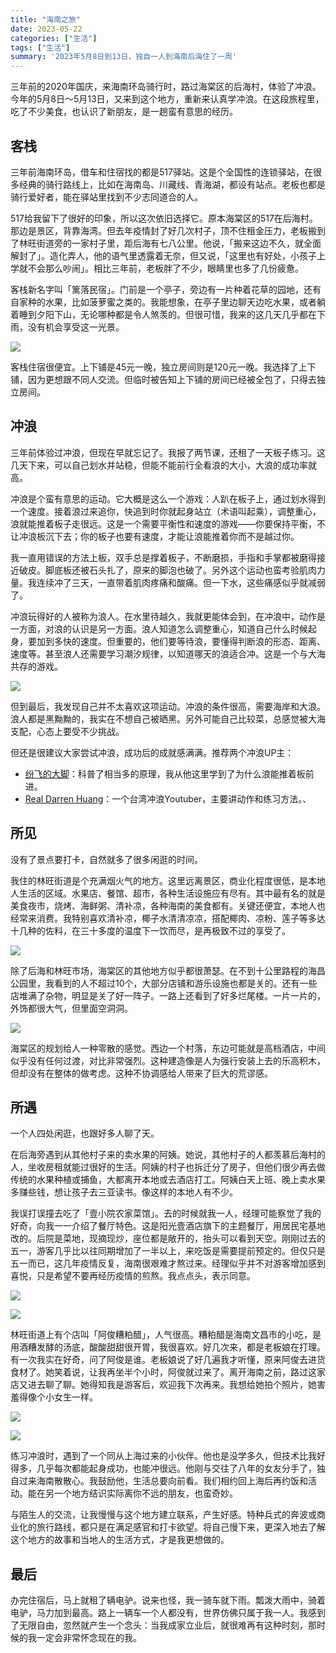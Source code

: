 ```yaml
---
title: "海南之旅"
date: 2023-05-22
categories: ["生活"]
tags: ["生活"]
summary: '2023年5月8日到13日，独自一人到海南后海住了一周'
---
```


三年前的2020年国庆，来海南环岛骑行时，路过海棠区的后海村，体验了冲浪。今年的5月8日～5月13日，又来到这个地方，重新来认真学冲浪。在这段旅程里，吃了不少美食，也认识了新朋友，是一趟蛮有意思的经历。

## 客栈

三年前海南环岛，借车和住宿找的都是517驿站。这是个全国性的连锁驿站，在很多经典的骑行路线上，比如在海南岛、川藏线、青海湖，都设有站点。老板也都是骑行爱好者，能在驿站里找到不少志同道合的人。

517给我留下了很好的印象，所以这次依旧选择它。原本海棠区的517在后海村。那边是景区，背靠海湾。但去年疫情封了好几次村子，顶不住租金压力，老板搬到了林旺街道旁的一家村子里，距后海有七八公里。他说，「搬来这边不久，就全面解封了」。造化弄人，他的语气里透露着无奈，但又说，「这里也有好处，小孩子上学就不会那么吵闹」。相比三年前，老板胖了不少，眼睛里也多了几份疲惫。

客栈新名字叫「篱落民宿」。门前是一个亭子，旁边有一片种着花草的园地，还有自家种的水果，比如菠萝蜜之类的。我能想象，在亭子里边聊天边吃水果，或者躺着睡到夕阳下山，无论哪种都是令人煞羡的。但很可惜，我来的这几天几乎都在下雨，没有机会享受这一光景。

![](/images/20230508-IMG_0329.jpeg)

客栈住宿很便宜。上下铺是45元一晚，独立房间则是120元一晚。我选择了上下铺，因为更想跟不同人交流。但临时被告知上下铺的房间已经被全包了，只得去独立房间。

## 冲浪

三年前体验过冲浪，但现在早就忘记了。我报了两节课，还租了一天板子练习。这几天下来，可以自己划水并站稳，但能不能前行全看浪的大小，大浪的成功率就高。

冲浪是个蛮有意思的运动。它大概是这么一个游戏：人趴在板子上，通过划水得到一个速度。接着浪过来追你，快追到时你就起身站立（术语叫起乘），调整重心，浪就能推着板子走很远。这是一个需要平衡性和速度的游戏——你要保持平衡，不让冲浪板沉下去；你的板子也要有速度，才能让浪能推着你而不是越过你。

我一直用错误的方法上板，双手总是撑着板子，不断磨损，手指和手掌都被磨得接近破皮。脚底板还被石头扎了，原来的脚泡也破了。另外这个运动也蛮考验肌肉力量。我连续冲了三天，一直带着肌肉疼痛和酸痛。但一下水，这些痛感似乎就减弱了。

冲浪玩得好的人被称为浪人。在水里待越久，我就更能体会到，在冲浪中，动作是一方面，对浪的认识是另一方面。浪人知道怎么调整重心，知道自己什么时候起身，要加到多快的速度。但重要的，他们要等待浪，要懂得判断浪的形态、距离、速度等。甚至浪人还需要学习潮汐规律，以知道哪天的浪适合冲。这是一个与大海共存的游戏。

![](/images/20230508-IMG_0363.jpeg)

但到最后，我发现自己并不太喜欢这项运动。冲浪的条件很高，需要海岸和大浪。浪人都是黑黝黝的，我实在不想自己被晒黑。另外可能自己比较菜，总感觉被大海支配，心态上要受不少挑战。

但还是很建议大家尝试冲浪，成功后的成就感满满。推荐两个冲浪UP主：

- [纷飞的大脚](https://space.bilibili.com/486803524)：科普了相当多的原理，我从他这里学到了为什么浪能推着板前进。
- [Real Darren Huang](https://www.youtube.com/playlist?list=PLqvmrLLBOynhNt68i7cp7AcB0NOxbT7g8)：一个台湾冲浪Youtuber，主要讲动作和练习方法。、

## 所见

没有了景点要打卡，自然就多了很多闲逛的时间。

我住的林旺街道是个充满烟火气的地方。这里远离景区，商业化程度很低，是本地人生活的区域。水果店、餐馆、超市，各种生活设施应有尽有。其中最有名的就是美食夜市，烧烤、海鲜粥、清补凉，各种海南的美食都有。关键还便宜，本地人也经常来消费。我特别喜欢清补凉，椰子水清清凉凉，搭配椰肉、凉粉、莲子等多达十几种的佐料，在三十多度的温度下一饮而尽，是再极致不过的享受了。

![](/images/20230508-IMG_0272.jpeg)

除了后海和林旺市场，海棠区的其他地方似乎都很萧瑟。在不到十公里路程的海昌公园里，我看到的人不超过10个，大部分店铺和游乐设施也都是关的。还有一些店堆满了杂物，明显是关了好一阵子。一路上还看到了好多烂尾楼。一片一片的，外饰都很大气，但里面空洞洞。

![](/images/20230508-IMG_0620.jpeg)

海棠区的规划给人一种零散的感觉。西边一个村落，东边可能就是高档酒店，中间似乎没有任何过渡，对比非常强烈。这种建造像是人为强行安装上去的乐高积木，但却没有在整体的做考虑。这种不协调感给人带来了巨大的荒谬感。

## 所遇

一个人四处闲逛，也跟好多人聊了天。

在后海旁遇到从其他村子来的卖水果的阿姨。她说，其他村子的人都羡慕后海村的人，坐收房租就能过很好的生活。阿姨的村子也拆迁分了房子，但他们很少再去做传统的水果种植或捕鱼，大都离开本地或去酒店打工。阿姨白天上班、晚上卖水果多赚些钱，想让孩子去三亚读书。像这样的本地人有不少。

我误打误撞去吃了「壹小院农家菜馆」。去的时候就我一人，经理可能察觉了我的好奇，向我一一介绍了餐厅特色。这是阳光壹酒店旗下的主题餐厅，用居民宅基地改的。后院是菜地，现摘现炒，座位都是敞开的，抬头可以看到天空。刚刚过去的五一，游客几乎比以往同期增加了一半以上，来吃饭是需要提前预定的。但仅只是五一而已，这几年疫情反复，海南很艰难才熬过来。经理似乎并不对游客增加感到喜悦，只是希望不要再经历疫情的煎熬。我点点头，表示同意。

![](/images/20230508-IMG_0339.jpeg)

![](/images/20230508-IMG_0335.jpeg)

林旺街道上有个店叫「阿俊糟粕醋」，人气很高。糟粕醋是海南文昌市的小吃，是用酒糟发酵的汤底，酸酸甜甜很开胃，我很喜欢。好几次来，都是老板娘在打理。有一次我实在好奇，问了阿俊是谁。老板娘说了好几遍我才听懂，原来阿俊去进货食材了。她笑着说，让我再坐半个小时，阿俊就过来了。离开海南之前，路过这家店又进去聊了聊。她得知我是游客后，欢迎我下次再来。我想给她拍个照片，她害羞得像个小女生一样。

![](/images/20230508-IMG_0262.jpeg)

![](/images/20230508-IMG_0645.jpeg)

练习冲浪时，遇到了一个同从上海过来的小伙伴。他也是没学多久，但技术比我好得多，几乎每次都能起身成功，也能冲很远。他刚与交往了八年的女友分手了，独自过来海南散散心。我鼓励他，生活总要向前看。我们相约回上海后再约饭和活动。能在另一个地方结识实际离你不远的朋友，也蛮奇妙。

与陌生人的交流，让我慢慢与这个地方建立联系，产生好感。特种兵式的奔波或商业化的旅行路线，都只是在满足感官和打卡欲望。将自己慢下来，更深入地去了解这个地方的故事和当地人的生活方式，才是我更想做的。

## 最后

办完住宿后，马上就租了辆电驴。说来也怪，我一骑车就下雨。瓢泼大雨中，骑着电驴，马力加到最高。路上一辆车一个人都没有，世界仿佛只属于我一人。我感到了无限自由，忽然就产生一个念头：当我成家立业后，就很难再有这种时刻，那时候的我一定会非常怀念现在的我。

